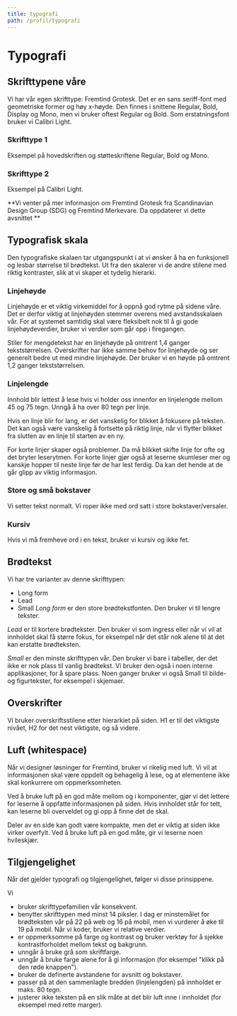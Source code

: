 ```yaml
---
title: typografi
path: /profil/typografi
---
```


# Typografi

## Skrifttypene våre

Vi har vår egen skrifttype: Fremtind Grotesk. Det er en sans seriff-font med geometriske former og høy x-høyde. Den finnes i snittene Regular, Bold, Display og Mono, men vi bruker oftest Regular og Bold. Som erstatningsfont bruker vi Calibri Light.

### Skrifttype 1

Eksempel på hovedskriften og støtteskriftene Regular, Bold og Mono.

### Skrifttype 2

Eksempel på Calibri Light.

**Vi venter på mer informasjon om Fremtind Grotesk fra Scandinavian Design Group (SDG) og Fremtind Merkevare. Da oppdaterer vi dette avsnittet **

## Typografisk skala

Den typografiske skalaen tar utgangspunkt i at vi ønsker å ha en funksjonell og lesbar størrelse til brødtekst. Ut fra den skalerer vi de andre stilene med riktig kontraster, slik at vi skaper et tydelig hierarki.

### Linjehøyde

Linjehøyde er et viktig virkemiddel for å oppnå god rytme på sidene våre. Det er derfor viktig at linjehøyden stemmer overens med avstandsskalaen vår. For at systemet samtidig skal være fleksibelt nok til å gi gode linjehøydeverdier, bruker vi verdier som går opp i firegangen.

Stiler for mengdetekst har en linjehøyde på omtrent 1,4 ganger tekststørrelsen. Overskrifter har ikke samme behov for linjehøyde og ser generelt bedre ut med mindre linjehøyde. Der bruker vi en høyde på omtrent 1,2 ganger tekststørrelsen.

### Linjelengde

Innhold blir lettest å lese hvis vi holder oss innenfor en linjelengde mellom 45 og 75 tegn. Unngå å ha over 80 tegn per linje.

Hvis en linje blir for lang, er det vanskelig for blikket å fokusere på teksten. Det kan også være vanskelig å fortsette på riktig linje, når vi flytter blikket fra slutten av en linje til starten av en ny.

For korte linjer skaper også problemer. Da må blikket skifte linje for ofte og det bryter leserytmen. For korte linjer gjør også at leserne skumleser mer og kanskje hopper til neste linje før de har lest ferdig. Da kan det hende at de går glipp av viktig informasjon.

### Store og små bokstaver

Vi setter tekst normalt. Vi roper ikke med ord satt i store bokstaver/versaler.

### Kursiv

Hvis vi må fremheve ord i en tekst, bruker vi kursiv og ikke fet.

## Brødtekst

Vi har tre varianter av denne skrifttypen:

-   Long form
-   Lead
-   Small
    _Long form_ er den store brødtekstfonten. Den bruker vi til lengre tekster.

_Lead_ er til kortere brødtekster. Den bruker vi som ingress eller når vi vil at innholdet skal få større fokus, for eksempel når det står nok alene til at det kan erstatte brødteksten.

_Small_ er den minste skrifttypen vår. Den bruker vi bare i tabeller, der det ikke er nok plass til vanlig brødtekst. Vi bruker den også i noen interne applikasjoner, for å spare plass. Noen ganger bruker vi også Small til bilde- og figurtekster, for eksempel i skjemaer.

## Overskrifter

Vi bruker overskriftsstilene etter hierarkiet på siden. H1 er til det viktigste nivået, H2 for det nest viktigste, og så videre.

## Luft (whitespace)

Når vi designer løsninger for Fremtind, bruker vi rikelig med luft. Vi vil at informasjonen skal være oppdelt og behagelig å lese, og at elementene ikke skal konkurrere om oppmerksomheten.

Ved å bruke luft på en god måte mellom og i komponenter, gjør vi det lettere for leserne å oppfatte informasjonen på siden. Hvis innholdet står for tett, kan leserne bli overveldet og gi opp å finne det de skal.

Deler av en side kan godt være kompakte, men det er viktig at siden ikke virker overfylt. Ved å bruke luft på en god måte, gir vi leserne noen hvileskjær.

## Tilgjengelighet

Når det gjelder typografi og tilgjengelighet, følger vi disse prinsippene.

Vi

-   bruker skrifttypefamilien vår konsekvent.
-   benytter skrifttypen med minst 14 piksler. I dag er minstemålet for brødteksten vår på 22 på web og 16 på mobil, men vi vurderer å øke til 19 på mobil. Når vi koder, bruker vi relative verdier.
-   er oppmerksomme på farge og kontrast og bruker verktøy for å sjekke kontrastforholdet mellom tekst og bakgrunn.
-   unngår å bruke grå som skriftfarge.
-   unngår å bruke farge alene for å gi informasjon (for eksempel "klikk på den røde knappen").
-   bruker de definerte avstandene for avsnitt og bokstaver.
-   passer på at den sammenlagte bredden (linjelengden) på innholdet er maks. 80 tegn.
-   justerer ikke teksten på en slik måte at det blir luft inne i innholdet (for eksempel med rette marger).
